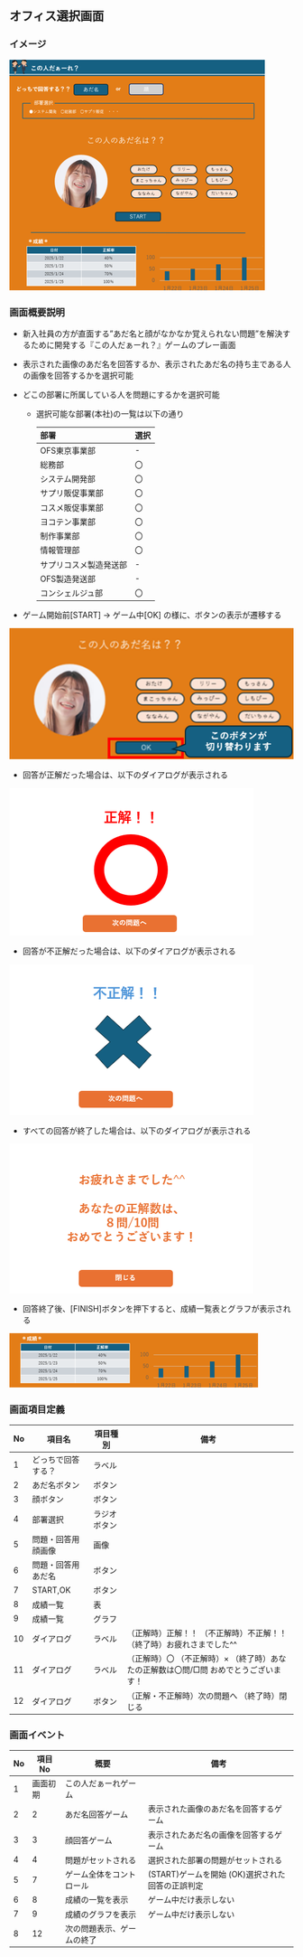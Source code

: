 ## オフィス選択画面

### イメージ

![alt text](./images/画面構成イメージ.png)

### 画面概要説明

- 新入社員の方が直面する”あだ名と顔がなかなか覚えられない問題”を解決するために開発する『この人だぁーれ？』ゲームのプレー画面
- 表示された画像のあだ名を回答するか、表示されたあだ名の持ち主である人の画像を回答するかを選択可能
- どこの部署に所属している人を問題にするかを選択可能
  - 選択可能な部署(本社)の一覧は以下の通り

    | 部署                    | 選択 |
    | ----------------------- | ---- | 
    | OFS東京事業部           |  -   |
    | 総務部                  | 〇   | 
    | システム開発部          | 〇   |
    | サプリ販促事業部        | 〇   | 
    | コスメ販促事業部        | 〇   |
    | ヨコテン事業部          | 〇   | 
    | 制作事業部              | 〇   | 
    | 情報管理部              | 〇   | 
    | サプリコスメ製造発送部  |  -   | 
    | OFS製造発送部           |  -   | 
    | コンシェルジュ部        | 〇   | 
    
- ゲーム開始前[START] → ゲーム中[OK] の様に、ボタンの表示が遷移する

![alt text](./images/ボタン遷移.png)

- 回答が正解だった場合は、以下のダイアログが表示される

![alt text](./images/正解.png)

- 回答が不正解だった場合は、以下のダイアログが表示される

![alt text](./images/不正解.png)

- すべての回答が終了した場合は、以下のダイアログが表示される

![alt text](./images/終了.png)

- 回答終了後、[FINISH]ボタンを押下すると、成績一覧表とグラフが表示される

![alt text](./images/成績.png)

### 画面項目定義

| No  | 項目名                                                         | 項目種別    | 備考                               |
| --- | -------------------------------------------------------------- | ------------| ---------------------------------- |
| 1   | どっちで回答する？                                             | ラベル      |                                    |
| 2   | あだ名ボタン                                                   | ボタン      |                                    |
| 3   | 顔ボタン                                                       | ボタン      |                                    |
| 4   | 部署選択                                                       | ラジオボタン|                                    |
| 5   | 問題・回答用顔画像                                             | 画像        |                                    |
| 6   | 問題・回答用あだ名                                             | ボタン      |                                    |
| 7   | START,OK                                          | ボタン      |                                    |
| 8   | 成績一覧                                                       | 表          |                                    |
| 9   | 成績一覧                                                       | グラフ      |                                    |
| 10  | ダイアログ                                                     | ラベル      |（正解時）正解！！ （不正解時）不正解！！ （終了時）お疲れさまでした^^|
| 11  | ダイアログ                                                     | ラベル      |（正解時）〇 （不正解時）× （終了時）あなたの正解数は〇問/□問 おめでとうございます！|
| 12  | ダイアログ                                                     | ボタン      |（正解・不正解時）次の問題へ （終了時）閉じる                         |

### 画面イベント

| No  | 項目 No  | 概要                               | 備考                                   |
| --- | -------- | ---------------------------------- | -------------------------------------- |
| 1   | 画面初期 | この人だぁーれゲーム               |                                        |
| 2   | 2        | あだ名回答ゲーム                   | 表示された画像のあだ名を回答するゲーム |
| 3   | 3        | 顔回答ゲーム                       | 表示されたあだ名の画像を回答するゲーム       |
| 4   | 4        | 問題がセットされる                 | 選択された部署の問題がセットされる     |
| 5   | 7        | ゲーム全体をコントロール           | (START)ゲームを開始 (OK)選択された回答の正誤判定 |
| 6   | 8        | 成績の一覧を表示                   | ゲーム中だけ表示しない                 |
| 7   | 9        | 成績のグラフを表示                 | ゲーム中だけ表示しない                 |
| 8   | 12       | 次の問題表示、ゲームの終了         |                                        |